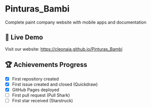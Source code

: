 # Pinturas_Bambi
Complete paint company website with mobile apps and documentation 

## 🚀 Live Demo
Visit our website: https://cleonaia.github.io/Pinturas_Bambi

## 🏆 Achievements Progress
- [x] First repository created
- [x] First issue created and closed (Quickdraw)
- [x] GitHub Pages deployed
- [ ] First pull request (Pull Shark)
- [ ] First star received (Starstruck)
